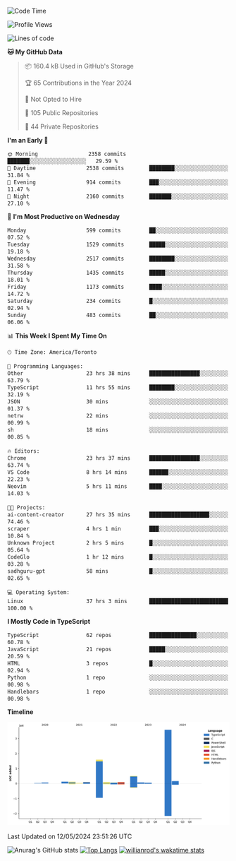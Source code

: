 <!--START_SECTION:waka-->
![Code Time](http://img.shields.io/badge/Code%20Time-1%2C549%20hrs%206%20mins-blue)

![Profile Views](http://img.shields.io/badge/Profile%20Views-0-blue)

![Lines of code](https://img.shields.io/badge/From%20Hello%20World%20I%27ve%20Written-6.5%20million%20lines%20of%20code-blue)

**🐱 My GitHub Data** 

> 📦 160.4 kB Used in GitHub's Storage 
 > 
> 🏆 65 Contributions in the Year 2024
 > 
> 🚫 Not Opted to Hire
 > 
> 📜 105 Public Repositories 
 > 
> 🔑 44 Private Repositories 
 > 
**I'm an Early 🐤** 

```text
🌞 Morning                2358 commits        ███████░░░░░░░░░░░░░░░░░░   29.59 % 
🌆 Daytime                2538 commits        ████████░░░░░░░░░░░░░░░░░   31.84 % 
🌃 Evening                914 commits         ███░░░░░░░░░░░░░░░░░░░░░░   11.47 % 
🌙 Night                  2160 commits        ███████░░░░░░░░░░░░░░░░░░   27.10 % 
```
📅 **I'm Most Productive on Wednesday** 

```text
Monday                   599 commits         ██░░░░░░░░░░░░░░░░░░░░░░░   07.52 % 
Tuesday                  1529 commits        █████░░░░░░░░░░░░░░░░░░░░   19.18 % 
Wednesday                2517 commits        ████████░░░░░░░░░░░░░░░░░   31.58 % 
Thursday                 1435 commits        █████░░░░░░░░░░░░░░░░░░░░   18.01 % 
Friday                   1173 commits        ████░░░░░░░░░░░░░░░░░░░░░   14.72 % 
Saturday                 234 commits         █░░░░░░░░░░░░░░░░░░░░░░░░   02.94 % 
Sunday                   483 commits         ██░░░░░░░░░░░░░░░░░░░░░░░   06.06 % 
```


📊 **This Week I Spent My Time On** 

```text
🕑︎ Time Zone: America/Toronto

💬 Programming Languages: 
Other                    23 hrs 38 mins      ████████████████░░░░░░░░░   63.79 % 
TypeScript               11 hrs 55 mins      ████████░░░░░░░░░░░░░░░░░   32.19 % 
JSON                     30 mins             ░░░░░░░░░░░░░░░░░░░░░░░░░   01.37 % 
netrw                    22 mins             ░░░░░░░░░░░░░░░░░░░░░░░░░   00.99 % 
sh                       18 mins             ░░░░░░░░░░░░░░░░░░░░░░░░░   00.85 % 

🔥 Editors: 
Chrome                   23 hrs 37 mins      ████████████████░░░░░░░░░   63.74 % 
VS Code                  8 hrs 14 mins       ██████░░░░░░░░░░░░░░░░░░░   22.23 % 
Neovim                   5 hrs 11 mins       ████░░░░░░░░░░░░░░░░░░░░░   14.03 % 

🐱‍💻 Projects: 
ai-content-creator       27 hrs 35 mins      ███████████████████░░░░░░   74.46 % 
scraper                  4 hrs 1 min         ███░░░░░░░░░░░░░░░░░░░░░░   10.84 % 
Unknown Project          2 hrs 5 mins        █░░░░░░░░░░░░░░░░░░░░░░░░   05.64 % 
CodeGlo                  1 hr 12 mins        █░░░░░░░░░░░░░░░░░░░░░░░░   03.28 % 
sadhguru-gpt             58 mins             █░░░░░░░░░░░░░░░░░░░░░░░░   02.65 % 

💻 Operating System: 
Linux                    37 hrs 3 mins       █████████████████████████   100.00 % 
```

**I Mostly Code in TypeScript** 

```text
TypeScript               62 repos            ███████████████░░░░░░░░░░   60.78 % 
JavaScript               21 repos            █████░░░░░░░░░░░░░░░░░░░░   20.59 % 
HTML                     3 repos             █░░░░░░░░░░░░░░░░░░░░░░░░   02.94 % 
Python                   1 repo              ░░░░░░░░░░░░░░░░░░░░░░░░░   00.98 % 
Handlebars               1 repo              ░░░░░░░░░░░░░░░░░░░░░░░░░   00.98 % 
```



**Timeline**

![Lines of Code chart](https://raw.githubusercontent.com/wise-introvert/wise-introvert/master/assets/bar_graph.png)


 Last Updated on 12/05/2024 23:51:26 UTC
<!--END_SECTION:waka-->

![Anurag's GitHub stats](https://github-readme-stats.vercel.app/api?username=wise-introvert&count_private=true&show_icons=true)
[![Top Langs](https://github-readme-stats.vercel.app/api/top-langs/?username=wise-introvert&langs_count=10)](https://github.com/anuraghazra/github-readme-stats)
[![willianrod's wakatime stats](https://github-readme-stats.vercel.app/api/wakatime?username=wiseintrovert)](https://github.com/anuraghazra/github-readme-stats)
